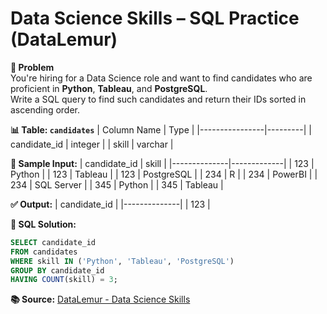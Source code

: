 # Data Science Skills – SQL Practice (DataLemur)

**📝 Problem**  
You're hiring for a Data Science role and want to find candidates who are proficient in **Python**, **Tableau**, and **PostgreSQL**.  
Write a SQL query to find such candidates and return their IDs sorted in ascending order.

**📊 Table: `candidates`**
| Column Name    | Type    |
|----------------|---------|
| candidate_id   | integer |
| skill          | varchar |

**🧠 Sample Input:**
| candidate_id | skill       |
|--------------|-------------|
| 123          | Python      |
| 123          | Tableau     |
| 123          | PostgreSQL  |
| 234          | R           |
| 234          | PowerBI     |
| 234          | SQL Server  |
| 345          | Python      |
| 345          | Tableau     |

**✅ Output:**
| candidate_id |
|--------------|
| 123          |

**📌 SQL Solution:**
```sql
SELECT candidate_id 
FROM candidates
WHERE skill IN ('Python', 'Tableau', 'PostgreSQL')
GROUP BY candidate_id 
HAVING COUNT(skill) = 3;
```

**📚 Source:** [DataLemur - Data Science Skills](https://datalemur.com/questions/data-science-skills)
